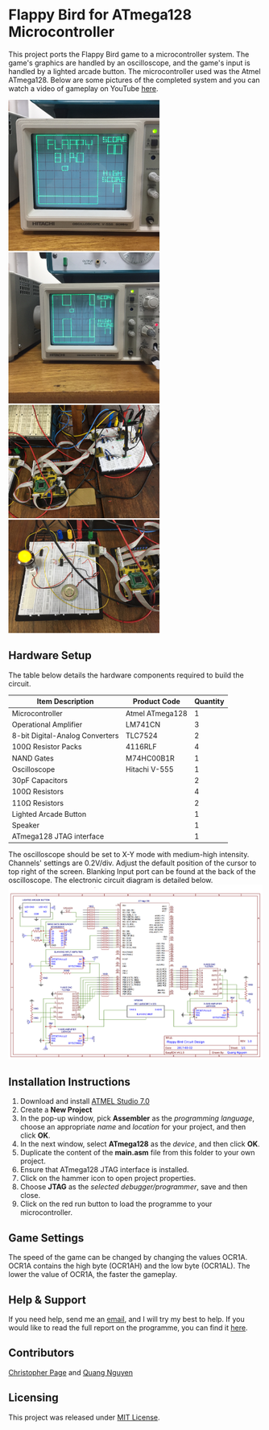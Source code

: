 # Flappy Bird for ATmega128 Microcontroller
This project ports the Flappy Bird game to a microcontroller system. The game's graphics are handled by an oscilloscope, and the game's input is handled by a lighted arcade button. The microcontroller used was the Atmel ATmega128. Below are some pictures of the completed system and you can watch a video of gameplay on YouTube [here](https://youtu.be/5vsGyt09EX8).

<img src="Standby_Screen.JPG" alt="Game Standby Screen" width="300"></img>
<img src="Gameplay.JPG" alt="Gameplay Screen" width="300"></img>
<img src="Oscilloscope_Interface.JPG" alt="Oscilloscope Circuit" width="300"></img>
<img src="Button.JPG" alt="Button Circuit" width="300"></img>

## Hardware Setup 
The table below details the hardware components required to build the circuit.

| Item Description                | Product Code      | Quantity|
| ------------------------------- | ----------------- | ------- |
| Microcontroller                 | Atmel ATmega128   | 1       |
| Operational Amplifier           | LM741CN           | 3       |
| 8-bit Digital-Analog Converters | TLC7524           | 2       |
| 100Ω Resistor Packs             | 4116RLF           | 4       |
| NAND Gates                      | M74HC00B1R        | 1       |
| Oscilloscope                    | Hitachi V-555     | 1       |
| 30pF Capacitors                 |                   | 2       |
| 100Ω Resistors                  |                   | 4       |
| 110Ω Resistors                  |                   | 2       |
| Lighted Arcade Button           |                   | 1       |
| Speaker                         |                   | 1       |
| ATmega128 JTAG interface        |                   | 1       |

The oscilloscope should be set to X-Y mode with medium-high intensity. Channels' settings are 0.2V/div. Adjust the default position of the cursor to top right of the screen. Blanking Input port can be found at the back of the oscilloscope. The electronic circuit diagram is detailed below.
![Electronic circuit design](Circuit_Design.JPEG)

## Installation Instructions
1. Download and install [ATMEL Studio 7.0](http://www.atmel.com/tools/atmelstudio.aspx)
2. Create a **New Project**
3. In the pop-up window, pick **Assembler** as the *programming language*, choose an appropriate *name* and *location* for your project, and then click **OK**.
4. In the next window, select **ATmega128** as the *device*, and then click **OK**.
5. Duplicate the content of the **main.asm** file from this folder to your own project.
6. Ensure that ATmega128 JTAG interface is installed.
7. Click on the hammer icon to open project properties.
8. Choose **JTAG** as the *selected debugger/programmer*, save and then close.
9. Click on the red run button to load the programme to your microcontroller.

## Game Settings
The speed of the game can be changed by changing the values OCR1A. OCR1A contains the high byte (OCR1AH) and the low byte (OCR1AL). The lower the value of OCR1A, the faster the gameplay.

## Help & Support
If you need help, send me an [email](mailto:qn14@ic.ac.uk), and I will try my best to help. If you would like to read the full report on the programme, you can find it [here](ProjectReport.pdf).

## Contributors
[Christopher Page](https://www.facebook.com/chris.page.5817) and
[Quang Nguyen](https://github.com/ngcaden)

## Licensing
This project was released under [MIT License](LICENSE.md).
